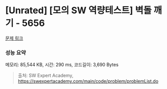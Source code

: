 # [Unrated] [모의 SW 역량테스트] 벽돌 깨기 - 5656 

[문제 링크](https://swexpertacademy.com/main/code/problem/problemDetail.do?contestProbId=AWXRQm6qfL0DFAUo) 

### 성능 요약

메모리: 85,544 KB, 시간: 290 ms, 코드길이: 3,690 Bytes



> 출처: SW Expert Academy, https://swexpertacademy.com/main/code/problem/problemList.do